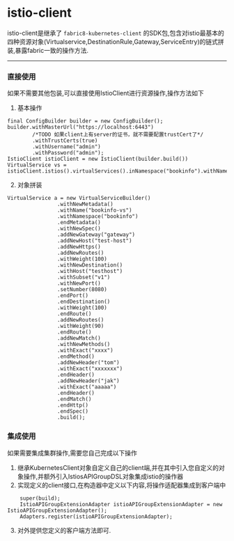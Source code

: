 # istio-client

istio-client是继承了 `fabric8-kubernetes-client` 的SDK包,包含对istio最基本的四种资源对象(Virtualservice,DestinationRule,Gateway,ServiceEntry)的链式拼装,暴露fabric一致的操作方法.

---
### 直接使用
如果不需要其他包装,可以直接使用IstioClient进行资源操作,操作方法如下

1. 基本操作
```
final ConfigBuilder builder = new ConfigBuilder();
builder.withMasterUrl("https://localhost:6443")
        /*TODO 如果client上有server的证书，就不需要配置trustCert了*/
        .withTrustCerts(true)
        .withUsername("admin")
        .withPassword("admin");
IstioClient istioClient = new IstioClient(builder.build())
VirtualService vs = istioClient.istios().virtualServices().inNamespace("bookinfo").withName("productpage").get();
```

2. 对象拼装

```
VirtualService a = new VirtualServiceBuilder()
                .withNewMetadata()
                .withName("bookinfo-vs")
                .withNamespace("bookinfo")
                .endMetadata()
                .withNewSpec()
                .addNewGateway("gateway")
                .addNewHost("test-host")
                .addNewHttps()
                .addNewRoutes()
                .withWeight(100)
                .withNewDestination()
                .withHost("testhost")
                .withSubset("v1")
                .withNewPort()
                .setNumber(8080)
                .endPort()
                .endDestination()
                .withWeight(100)
                .endRoute()
                .addNewRoutes()
                .withWeight(90)
                .endRoute()
                .addNewMatch()
                .withNewMethods()
                .withExact("xxxx")
                .endMethod()
                .addNewHeader("tom")
                .withExact("xxxxxxx")
                .endHeader()
                .addNewHeader("jak")
                .withExact("aaaaa")
                .endHeader()
                .endMatch()
                .endHttp()
                .endSpec()
                .build();
```

### 集成使用
如果需要集成集群操作,需要您自己完成以下操作
1. 继承KubernetesClient对象自定义自己的client端,并在其中引入您自定义的对象操作,并额外引入IstiosAPIGroupDSL对象集成istio的操作器
2. 实现定义的client接口,在构造器中定义以下内容,将操作适配器集成到客户端中
```
    super(build);
    IstioAPIGroupExtensionAdapter istioAPIGroupExtensionAdapter = new IstioAPIGroupExtensionAdapter();
    Adapters.register(istioAPIGroupExtensionAdapter);
```
3. 对外提供您定义的客户端方法即可.



